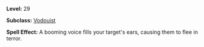 <!-- TITLE: Spell: Fear -->
<!-- SUBTITLE:  -->

**Level:** 29

**Subclass:** [Vodouist](vodouist)

**Spell Effect:** A booming voice fills your target's ears, causing them to flee in terror.